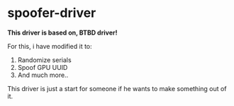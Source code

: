 # spoofer-driver

**This driver is based on, BTBD driver!**

For this, i have modified it to:

1. Randomize serials
2. Spoof GPU UUID
3. And much more..

This driver is just a start for someone if he wants to make something out of it.
